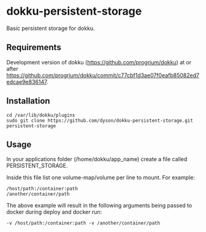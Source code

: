 dokku-persistent-storage
========================

Basic persistent storage for dokku.

Requirements
------------

Development version of dokku (https://github.com/progrium/dokku) at or after https://github.com/progrium/dokku/commit/c77cbf1d3ae07f0eafb85082ed7edcae9e836147.

Installation
------------

````
cd /var/lib/dokku/plugins
sudo git clone https://github.com/dyson/dokku-persistent-storage.git persistent-storage
````

Usage
-----

In your applications folder (/home/dokku/app_name) create a file called PERSISTENT_STORAGE.

Inside this file list one volume-map/volume per line to mount. For example:

````
/host/path:/container:path
/another/container/path
````

The above example will result in the following arguments being passed to docker during deploy and docker run:

````
-v /host/path:/container:path -v /another/container/path
````
